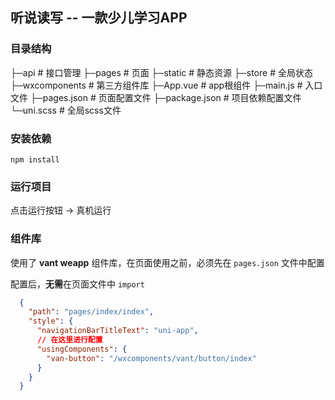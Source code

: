 ## 听说读写 -- 一款少儿学习APP

### 目录结构

├─api           # 接口管理
├─pages         # 页面
├─static        # 静态资源
├─store         # 全局状态
├─wxcomponents  # 第三方组件库
├─App.vue       # app根组件
├─main.js       # 入口文件
├─pages.json    # 页面配置文件
├─package.json  # 项目依赖配置文件
└─uni.scss      # 全局scss文件

### 安装依赖

```git
npm install
```

### 运行项目

点击运行按钮 -> 真机运行

### 组件库

使用了 **vant weapp** 组件库，在页面使用之前，必须先在 `pages.json` 文件中配置

配置后，**无需**在页面文件中 `import`

```json
  {
    "path": "pages/index/index",
    "style": {
      "navigationBarTitleText": "uni-app",
      // 在这里进行配置
      "usingComponents": {
        "van-button": "/wxcomponents/vant/button/index"
      }
    }
  }
```
